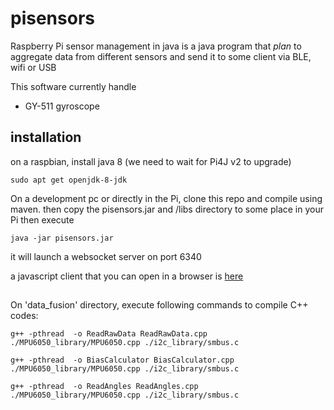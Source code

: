 # pisensors
Raspberry Pi sensor management in java
is a java program that *plan* to aggregate data from different sensors and send it to some client via BLE, wifi or USB

This software currently handle
* GY-511 gyroscope

## installation
on a raspbian, install java 8 (we need to wait for Pi4J v2 to upgrade)
```
sudo apt get openjdk-8-jdk
```

On a development pc or directly in the Pi, clone this repo and compile using maven.
then copy the pisensors.jar and /libs directory to some place in your Pi then execute
```
java -jar pisensors.jar
```

it will launch a websocket server on port 6340

a javascript client that you can open in a browser is [here](https://github.com/smichea/pisensors/tree/master/src/main/js)

## 
On 'data_fusion' directory, execute following commands to compile C++ codes:

```
g++ -pthread  -o ReadRawData ReadRawData.cpp ./MPU6050_library/MPU6050.cpp ./i2c_library/smbus.c
```

```
g++ -pthread  -o BiasCalculator BiasCalculator.cpp ./MPU6050_library/MPU6050.cpp ./i2c_library/smbus.c
```

```
g++ -pthread  -o ReadAngles ReadAngles.cpp ./MPU6050_library/MPU6050.cpp ./i2c_library/smbus.c
```




